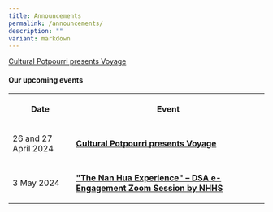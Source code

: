 ```yaml
---
title: Announcements
permalink: /announcements/
description: ""
variant: markdown
---
```

<a href="/announcements/cultural-potpourri-presents-voyage/" rel="noopener noreferrer nofollow" target="_self">Cultural Potpourri presents Voyage</a>

<h4><strong>Our upcoming events</strong></h4>
<table>
<tbody>
<tr>
<th rowspan="1" colspan="1">
<p>Date</p>
</th>
<th rowspan="1" colspan="1">
<p>Event</p>
</th>
</tr>
<tr>
<td rowspan="1" colspan="1">
<p>26 and 27 April 2024</p>
</td>
<td rowspan="1" colspan="1">
<p><strong><a href="/announcements/cultural-potpourri-presents-voyage/" rel="noopener noreferrer nofollow" target="_self">Cultural Potpourri presents Voyage</a></strong>
</p>
</td>
</tr>
<tr>
<td rowspan="1" colspan="1">
<p>3 May 2024</p>
</td>
<td rowspan="1" colspan="1">
<p><strong><a href="/announcements/the-nan-hua-experience/" rel="noopener noreferrer nofollow" target="_self">"The Nan Hua Experience" – DSA e-Engagement Zoom Session by NHHS</a></strong>
</p>
</td>
</tr>
</tbody>
</table>
<p></p>
